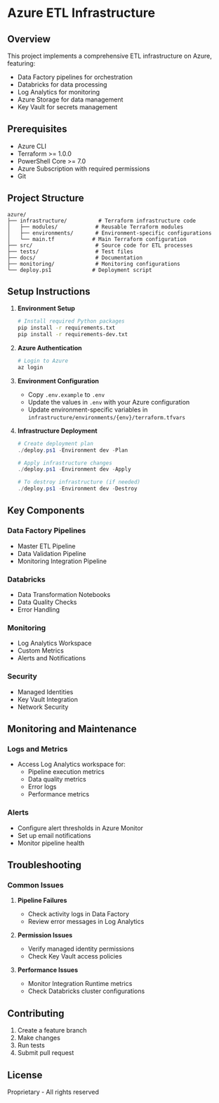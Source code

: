 # Azure ETL Infrastructure

## Overview
This project implements a comprehensive ETL infrastructure on Azure, featuring:
- Data Factory pipelines for orchestration
- Databricks for data processing
- Log Analytics for monitoring
- Azure Storage for data management
- Key Vault for secrets management

## Prerequisites
- Azure CLI
- Terraform >= 1.0.0
- PowerShell Core >= 7.0
- Azure Subscription with required permissions
- Git

## Project Structure
```
azure/
├── infrastructure/          # Terraform infrastructure code
│   ├── modules/            # Reusable Terraform modules
│   ├── environments/       # Environment-specific configurations
│   └── main.tf            # Main Terraform configuration
├── src/                    # Source code for ETL processes
├── tests/                  # Test files
├── docs/                   # Documentation
├── monitoring/             # Monitoring configurations
└── deploy.ps1             # Deployment script
```

## Setup Instructions

1. **Environment Setup**
   ```bash
   # Install required Python packages
   pip install -r requirements.txt
   pip install -r requirements-dev.txt
   ```

2. **Azure Authentication**
   ```bash
   # Login to Azure
   az login
   ```

3. **Environment Configuration**
   - Copy `.env.example` to `.env`
   - Update the values in `.env` with your Azure configuration
   - Update environment-specific variables in `infrastructure/environments/{env}/terraform.tfvars`

4. **Infrastructure Deployment**
   ```powershell
   # Create deployment plan
   ./deploy.ps1 -Environment dev -Plan

   # Apply infrastructure changes
   ./deploy.ps1 -Environment dev -Apply

   # To destroy infrastructure (if needed)
   ./deploy.ps1 -Environment dev -Destroy
   ```

## Key Components

### Data Factory Pipelines
- Master ETL Pipeline
- Data Validation Pipeline
- Monitoring Integration Pipeline

### Databricks
- Data Transformation Notebooks
- Data Quality Checks
- Error Handling

### Monitoring
- Log Analytics Workspace
- Custom Metrics
- Alerts and Notifications

### Security
- Managed Identities
- Key Vault Integration
- Network Security

## Monitoring and Maintenance

### Logs and Metrics
- Access Log Analytics workspace for:
  - Pipeline execution metrics
  - Data quality metrics
  - Error logs
  - Performance metrics

### Alerts
- Configure alert thresholds in Azure Monitor
- Set up email notifications
- Monitor pipeline health

## Troubleshooting

### Common Issues
1. **Pipeline Failures**
   - Check activity logs in Data Factory
   - Review error messages in Log Analytics

2. **Permission Issues**
   - Verify managed identity permissions
   - Check Key Vault access policies

3. **Performance Issues**
   - Monitor Integration Runtime metrics
   - Check Databricks cluster configurations

## Contributing
1. Create a feature branch
2. Make changes
3. Run tests
4. Submit pull request

## License
Proprietary - All rights reserved